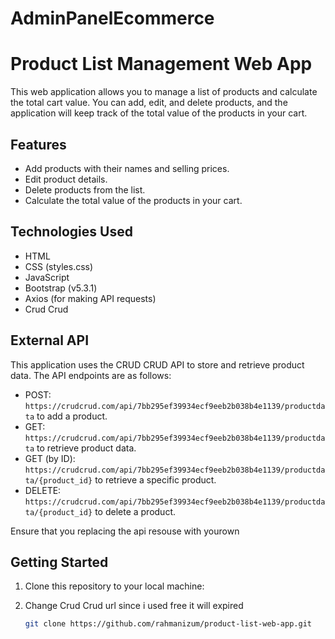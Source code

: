 # AdminPanelEcommerce
# Product List Management Web App

This web application allows you to manage a list of products and calculate the total cart value. You can add, edit, and delete products, and the application will keep track of the total value of the products 
in your cart.

## Features

- Add products with their names and selling prices.
- Edit product details.
- Delete products from the list.
- Calculate the total value of the products in your cart.

## Technologies Used

- HTML
- CSS (styles.css)
- JavaScript
- Bootstrap (v5.3.1)
- Axios (for making API requests)
- Crud Crud 
## External API

This application uses the CRUD CRUD API to store and retrieve product data. The API endpoints are as follows:

- POST: `https://crudcrud.com/api/7bb295ef39934ecf9eeb2b038b4e1139/productdata` to add a product.
- GET: `https://crudcrud.com/api/7bb295ef39934ecf9eeb2b038b4e1139/productdata` to retrieve product data.
- GET (by ID): `https://crudcrud.com/api/7bb295ef39934ecf9eeb2b038b4e1139/productdata/{product_id}` to retrieve a specific product.
- DELETE: `https://crudcrud.com/api/7bb295ef39934ecf9eeb2b038b4e1139/productdata/{product_id}` to delete a product.

Ensure that you replacing the api resouse with yourown 
## Getting Started

1. Clone this repository to your local machine:
2. Change Crud Crud url since i used free it will expired 

   ```bash
   git clone https://github.com/rahmanizum/product-list-web-app.git
